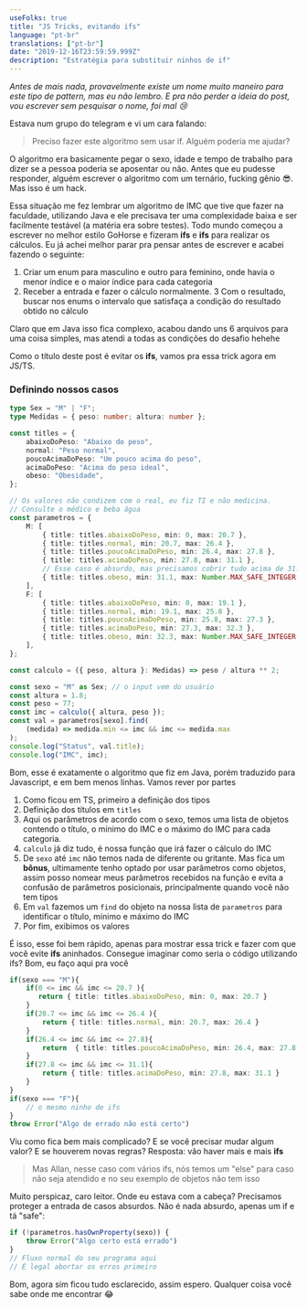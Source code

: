 ```yaml
---
useFolks: true
title: "JS Tricks, evitando ifs"
language: "pt-br"
translations: ["pt-br"]
date: "2019-12-16T23:59:59.999Z"
description: "Estratégia para substituir ninhos de if"
---
```


_Antes de mais nada, provavelmente existe um nome muito maneiro para este tipo de pattern, mas eu não lembro. E pra não perder a ideia do post, vou escrever sem pesquisar o nome, foi mal :cry:_

Estava num grupo do telegram e vi um cara falando:

> Preciso fazer este algoritmo sem usar if. Alguém poderia me ajudar?

O algoritmo era basicamente pegar o sexo, idade e tempo de trabalho para dizer se a pessoa poderia se aposentar ou não. Antes que eu pudesse responder, alguém escrever o algoritmo com um ternário, fucking gênio :sunglasses:. Mas isso é um hack.

Essa situação me fez lembrar um algoritmo de IMC que tive que fazer na faculdade, utilizando Java e ele precisava ter uma complexidade baixa e ser facilmente testável (a matéria era sobre testes). Todo mundo começou a escrever no melhor estilo GoHorse e fizeram **ifs** e **ifs** para realizar os cálculos. Eu já achei melhor parar pra pensar antes de escrever e acabei fazendo o seguinte:

1. Criar um enum para masculino e outro para feminino, onde havia o menor índice e o maior índice para cada categoria
2. Receber a entrada e fazer o cálculo normalmente.
   3 Com o resultado, buscar nos enums o intervalo que satisfaça a condição do resultado obtido no cálculo

Claro que em Java isso fica complexo, acabou dando uns 6 arquivos para uma coisa simples, mas atendi a todas as condições do desafio hehehe

Como o título deste post é evitar os **ifs**, vamos pra essa trick agora em JS/TS.

### Definindo nossos casos

```typescript
type Sex = "M" | "F";
type Medidas = { peso: number; altura: number };

const titles = {
	abaixoDoPeso: "Abaixo do peso",
	normal: "Peso normal",
	poucoAcimaDoPeso: "Um pouco acima do peso",
	acimaDoPeso: "Acima do peso ideal",
	obeso: "Obesidade",
};

// Os valores não condizem com o real, eu fiz TI e não medicina.
// Consulte o médico e beba água
const parametros = {
	M: [
		{ title: titles.abaixoDoPeso, min: 0, max: 20.7 },
		{ title: titles.normal, min: 20.7, max: 26.4 },
		{ title: titles.poucoAcimaDoPeso, min: 26.4, max: 27.8 },
		{ title: titles.acimaDoPeso, min: 27.8, max: 31.1 },
		// Esse caso é absurdo, mas precisamos cobrir tudo acima de 31.1
		{ title: titles.obeso, min: 31.1, max: Number.MAX_SAFE_INTEGER },
	],
	F: [
		{ title: titles.abaixoDoPeso, min: 0, max: 19.1 },
		{ title: titles.normal, min: 19.1, max: 25.8 },
		{ title: titles.poucoAcimaDoPeso, min: 25.8, max: 27.3 },
		{ title: titles.acimaDoPeso, min: 27.3, max: 32.3 },
		{ title: titles.obeso, min: 32.3, max: Number.MAX_SAFE_INTEGER },
	],
};

const calculo = ({ peso, altura }: Medidas) => peso / altura ** 2;

const sexo = "M" as Sex; // o input vem do usuário
const altura = 1.8;
const peso = 77;
const imc = calculo({ altura, peso });
const val = parametros[sexo].find(
	(medida) => medida.min <= imc && imc <= medida.max
);
console.log("Status", val.title);
console.log("IMC", imc);
```

Bom, esse é exatamente o algoritmo que fiz em Java, porém traduzido para Javascript, e em bem menos linhas. Vamos rever por partes

1. Como ficou em TS, primeiro a definição dos tipos
2. Definição dos títulos em `titles`
3. Aqui os parâmetros de acordo com o sexo, temos uma lista de objetos contendo o título, o mínimo do IMC e o máximo do IMC para cada categoria.
4. `calculo` já diz tudo, é nossa função que irá fazer o cálculo do IMC
5. De `sexo` até `imc` não temos nada de diferente ou gritante. Mas fica um **bônus**, ultimamente tenho optado por usar parâmetros como objetos, assim posso nomear meus parâmetros recebidos na função e evita a confusão de parâmetros posicionais, principalmente quando você não tem tipos
6. Em `val` fazemos um `find` do objeto na nossa lista de `parametros` para identificar o título, mínimo e máximo do IMC
7. Por fim, exibimos os valores

É isso, esse foi bem rápido, apenas para mostrar essa trick e fazer com que você evite **ifs** aninhados. Consegue imaginar como seria o código utilizando ifs? Bom, eu faço aqui pra você

```typescript
if(sexo === "M"){
    if(0 <= imc && imc <= 20.7 ){
       return { title: titles.abaixoDoPeso, min: 0, max: 20.7 }
    }
    if(20.7 <= imc && imc <= 26.4 ){
        return { title: titles.normal, min: 20.7, max: 26.4 }
    }
    if(26.4 <= imc && imc <= 27.8){
        return 	{ title: titles.poucoAcimaDoPeso, min: 26.4, max: 27.8 }
    }
    if(27.8 <= imc && imc <= 31.1){
        return { title: titles.acimaDoPeso, min: 27.8, max: 31.1 }
    }
}
if(sexo === "F"){
    // o mesmo ninho de ifs
}
throw Error("Algo de errado não está certo")
```

Viu como fica bem mais complicado? E se você precisar mudar algum valor? E se houverem novas regras? Resposta: vão haver mais e mais **ifs**

> Mas Allan, nesse caso com vários ifs, nós temos um "else" para caso não seja atendido e no seu exemplo de objetos não tem isso

Muito perspicaz, caro leitor. Onde eu estava com a cabeça? Precisamos proteger a entrada de casos absurdos. Não é nada absurdo, apenas um if e tá "safe":

```typescript
if (!parametros.hasOwnProperty(sexo)) {
    throw Error("Algo certo está errado")
}
// Fluxo normal do seu programa aqui
// É legal abortar os erros primeiro
```

Bom, agora sim ficou tudo esclarecido, assim espero. Qualquer coisa você sabe onde me encontrar :joy: